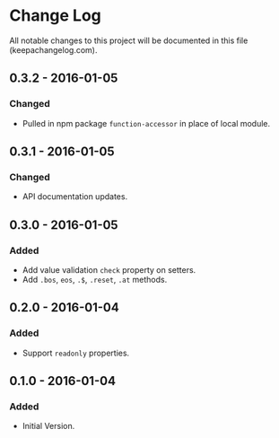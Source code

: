 # Change Log
All notable changes to this project will be documented in this file (keepachangelog.com).

## 0.3.2 - 2016-01-05
### Changed
- Pulled in npm package `function-accessor` in place of local module.

## 0.3.1 - 2016-01-05
### Changed
- API documentation updates.

## 0.3.0 - 2016-01-05
### Added
- Add value validation `check` property on setters.
- Add `.bos`, `eos`, `.$`, `.reset`, `.at` methods.

## 0.2.0 - 2016-01-04
### Added
- Support `readonly` properties.

## 0.1.0 - 2016-01-04
### Added
- Initial Version.
